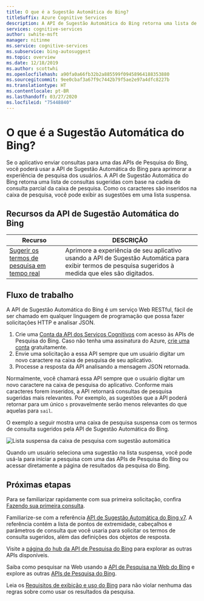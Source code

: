 ```yaml
---
title: O que é a Sugestão Automática do Bing?
titleSuffix: Azure Cognitive Services
description: A API de Sugestão Automática do Bing retorna uma lista de consultas sugeridas com base na cadeia de consulta parcial da caixa de pesquisa.
services: cognitive-services
author: swhite-msft
manager: nitinme
ms.service: cognitive-services
ms.subservice: bing-autosuggest
ms.topic: overview
ms.date: 12/18/2019
ms.author: scottwhi
ms.openlocfilehash: a90fa0a66fb32b2a885599f09458964188353880
ms.sourcegitcommit: 9ee0cbaf3a67f9c7442b79f5ae2e97a4dfc8227b
ms.translationtype: HT
ms.contentlocale: pt-BR
ms.lasthandoff: 03/27/2020
ms.locfileid: "75448840"
---
```

# <a name="what-is-bing-autosuggest"></a>O que é a Sugestão Automática do Bing?

Se o aplicativo enviar consultas para uma das APIs de Pesquisa do Bing, você poderá usar a API de Sugestão Automática do Bing para aprimorar a experiência de pesquisa dos usuários. A API de Sugestão Automática do Bing retorna uma lista de consultas sugeridas com base na cadeia de consulta parcial da caixa de pesquisa. Como os caracteres são inseridos na caixa de pesquisa, você pode exibir as sugestões em uma lista suspensa.

## <a name="bing-autosuggest-api-features"></a>Recursos da API de Sugestão Automática do Bing

| Recurso                                                                                                                                                                                 | DESCRIÇÃO                                                                                                                                                            |
|-----------------------------------------------------------------------------------------------------------------------------------------------------------------------------------------|------------------------------------------------------------------------------------------------------------------------------------------------------------------------|
| [Sugerir os termos de pesquisa em tempo real](concepts/get-suggestions.md) | Aprimore a experiência de seu aplicativo usando a API de Sugestão Automática para exibir termos de pesquisa sugeridos à medida que eles são digitados. |

## <a name="workflow"></a>Fluxo de trabalho

A API de Sugestão Automática do Bing é um serviço Web RESTful, fácil de ser chamado em qualquer linguagem de programação que possa fazer solicitações HTTP e analisar JSON. 

1. Crie uma [Conta da API dos Serviços Cognitivos](https://docs.microsoft.com/azure/cognitive-services/cognitive-services-apis-create-account) com acesso às APIs de Pesquisa do Bing. Caso não tenha uma assinatura do Azure, [crie uma conta](https://azure.microsoft.com/try/cognitive-services/?api=bing-web-search-api) gratuitamente.
2. Envie uma solicitação a essa API sempre que um usuário digitar um novo caractere na caixa de pesquisa de seu aplicativo.
3. Processe a resposta da API analisando a mensagem JSON retornada.

Normalmente, você chamará essa API sempre que o usuário digitar um novo caractere na caixa de pesquisa do aplicativo. Conforme mais caracteres forem inseridos, a API retornará consultas de pesquisa sugeridas mais relevantes. Por exemplo, as sugestões que a API poderá retornar para um único `s` provavelmente serão menos relevantes do que aquelas para `sail`.

O exemplo a seguir mostra uma caixa de pesquisa suspensa com os termos de consulta sugeridos pela API de Sugestão Automática do Bing.

![Lista suspensa da caixa de pesquisa com sugestão automática](./media/cognitive-services-bing-autosuggest-api/bing-autosuggest-drop-down-list.PNG)

Quando um usuário seleciona uma sugestão na lista suspensa, você pode usá-la para iniciar a pesquisa com uma das APIs de Pesquisa do Bing ou acessar diretamente a página de resultados da pesquisa do Bing.

## <a name="next-steps"></a>Próximas etapas

Para se familiarizar rapidamente com sua primeira solicitação, confira [Fazendo sua primeira consulta](quickstarts/csharp.md).

Familiarize-se com a referência [API de Sugestão Automática do Bing v7](https://docs.microsoft.com/rest/api/cognitiveservices-bingsearch/bing-autosuggest-api-v7-reference). A referência contém a lista de pontos de extremidade, cabeçalhos e parâmetros de consulta que você usaria para solicitar os termos de consulta sugeridos, além das definições dos objetos de resposta.

Visite a [página do hub da API de Pesquisa do Bing](../bing-web-search/search-the-web.md) para explorar as outras APIs disponíveis.


Saiba como pesquisar na Web usando a [API de Pesquisa na Web do Bing](../bing-web-search/search-the-web.md) e explore as outras [APIs de Pesquisa do Bing](../bing-web-search/index.yml).

Leia os [Requisitos de exibição e uso do Bing](./useanddisplayrequirements.md) para não violar nenhuma das regras sobre como usar os resultados da pesquisa.
